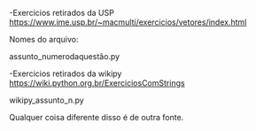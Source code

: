 -Exercicios retirados da USP
https://www.ime.usp.br/~macmulti/exercicios/vetores/index.html

Nomes do arquivo:

assunto_numerodaquestão.py

-Exercicios retirados da wikipy
https://wiki.python.org.br/ExerciciosComStrings

wikipy_assunto_n.py

Qualquer coisa diferente disso é de outra fonte.